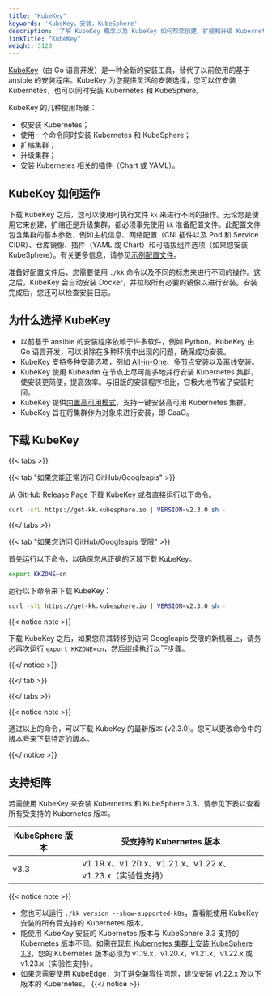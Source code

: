 ```yaml
---
title: "KubeKey"
keywords: 'KubeKey，安装，KubeSphere'
description: '了解 KubeKey 概念以及 KubeKey 如何帮您创建、扩缩和升级 Kubernetes 集群。'
linkTitle: "KubeKey"
weight: 3120
---
```


[KubeKey](https://github.com/kubesphere/kubekey)（由 Go 语言开发）是一种全新的安装工具，替代了以前使用的基于 ansible 的安装程序。KubeKey 为您提供灵活的安装选择，您可以仅安装 Kubernetes，也可以同时安装 Kubernetes 和 KubeSphere。

KubeKey 的几种使用场景：

- 仅安装 Kubernetes；
- 使用一个命令同时安装 Kubernetes 和 KubeSphere；
- 扩缩集群；
- 升级集群；
- 安装 Kubernetes 相关的插件（Chart 或 YAML）。

## KubeKey 如何运作

下载 KubeKey 之后，您可以使用可执行文件 `kk` 来进行不同的操作。无论您是使用它来创建，扩缩还是升级集群，都必须事先使用 `kk` 准备配置文件。此配置文件包含集群的基本参数，例如主机信息、网络配置（CNI 插件以及 Pod 和 Service CIDR）、仓库镜像、插件（YAML 或 Chart）和可插拔组件选项（如果您安装  KubeSphere）。有关更多信息，请参见[示例配置文件](https://github.com/kubesphere/kubekey/blob/release-2.2/docs/config-example.md)。

准备好配置文件后，您需要使用 `./kk` 命令以及不同的标志来进行不同的操作。这之后，KubeKey 会自动安装 Docker，并拉取所有必要的镜像以进行安装。安装完成后，您还可以检查安装日志。

## 为什么选择 KubeKey

- 以前基于 ansible 的安装程序依赖于许多软件，例如 Python。KubeKey 由 Go 语言开发，可以消除在多种环境中出现的问题，确保成功安装。
- KubeKey 支持多种安装选项，例如 [All-in-One](../../../quick-start/all-in-one-on-linux/)、[多节点安装](../multioverview/)以及[离线安装](../air-gapped-installation/)。
- KubeKey 使用 Kubeadm 在节点上尽可能多地并行安装 Kubernetes 集群，使安装更简便，提高效率。与旧版的安装程序相比，它极大地节省了安装时间。
- KubeKey 提供[内置高可用模式](../../high-availability-configurations/internal-ha-configuration/)，支持一键安装高可用 Kubernetes 集群。
- KubeKey 旨在将集群作为对象来进行安装，即 CaaO。

## 下载 KubeKey

{{< tabs >}}

{{< tab "如果您能正常访问 GitHub/Googleapis" >}}

从 [GitHub Release Page](https://github.com/kubesphere/kubekey/releases) 下载 KubeKey 或者直接运行以下命令。

```bash
curl -sfL https://get-kk.kubesphere.io | VERSION=v2.3.0 sh -
```

{{</ tabs >}}

{{< tab "如果您访问 GitHub/Googleapis 受限" >}}

首先运行以下命令，以确保您从正确的区域下载 KubeKey。

```bash
export KKZONE=cn
```

运行以下命令来下载 KubeKey：

```bash
curl -sfL https://get-kk.kubesphere.io | VERSION=v2.3.0 sh -
```

{{< notice note >}}

下载 KubeKey 之后，如果您将其转移到访问 Googleapis 受限的新机器上，请务必再次运行 `export KKZONE=cn`，然后继续执行以下步骤。

{{</ notice >}} 

{{</ tab >}}

{{</ tabs >}}

{{< notice note >}}

通过以上的命令，可以下载 KubeKey 的最新版本 (v2.3.0)。您可以更改命令中的版本号来下载特定的版本。

{{</ notice >}}

## 支持矩阵

若需使用 KubeKey 来安装 Kubernetes 和 KubeSphere 3.3，请参见下表以查看所有受支持的 Kubernetes 版本。

| KubeSphere 版本 | 受支持的 Kubernetes 版本 | 
| ------------------ | ------------------------------------------------------------ |
| v3.3             | v1.19.x、v1.20.x、v1.21.x、v1.22.x、v1.23.x（实验性支持） |

{{< notice note >}} 

- 您也可以运行 `./kk version --show-supported-k8s`，查看能使用 KubeKey 安装的所有受支持的 Kubernetes 版本。
- 能使用 KubeKey 安装的 Kubernetes 版本与 KubeSphere 3.3 支持的 Kubernetes 版本不同。如需[在现有 Kubernetes 集群上安装 KubeSphere 3.3](../../../installing-on-kubernetes/introduction/overview/)，您的 Kubernetes 版本必须为 v1.19.x，v1.20.x，v1.21.x，v1.22.x 或 v1.23.x（实验性支持）。
- 如果您需要使用 KubeEdge，为了避免兼容性问题，建议安装 v1.22.x 及以下版本的 Kubernetes。
{{</ notice >}} 